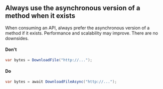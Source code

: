 ## Always use the asynchronous version of a method when it exists

When consuming an API, always prefer the asynchronous version of a method if it exists. Performance and scalability may improve. There are no downsides.

#### Don't
```c#
var bytes = DownloadFile("http://...");
```

#### Do
```c#
var bytes = await DownloadFileAsync("http://...");
```